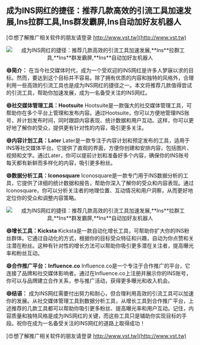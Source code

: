 ## **成为INS网红的捷径：推荐几款高效的引流工具加速发展,**Ins**拉群工具,**Ins**群发霸屏,**Ins**自动加好友机器人**

[😍想了解推广相关软件的朋友请登录 http://www.vst.tw](http://www.vst.tw)

 <center><img src="https://vst.tw/MP4/tuiguang/png/6.png" alt="成为INS网红的捷径：推荐几款高效的引流工具加速发展,**Ins**拉群工具,**Ins**群发霸屏,**Ins**自动加好友机器人"></center>

**😄简介：**
在当今社交媒体时代，成为一个受欢迎的INS网红是许多人梦寐以求的目标。然而，要达到这个目标并不容易。除了拥有优质的内容和独特的风格外，合理利用一些高效的引流工具也是成为INS网红的捷径之一。本文将推荐几款值得尝试的引流工具，帮助你加速发展，成为一名备受关注的INS网红。

**😄社交媒体管理工具：Hootsuite**
Hootsuite是一款强大的社交媒体管理工具，可帮助你在多个平台上管理和发布内容。通过Hootsuite，你可以方便地管理INS账号，并计划发布时间，同时跟踪内容表现、统计数据和用户互动。这样，你可以更好地了解你的受众，提供更有针对性的内容，吸引更多关注。

**😄内容计划工具：Later**
Later是一款专注于内容计划和预定发布的工具，适用于INS等社交媒体平台。它提供了直观的界面，方便你创建和安排内容，包括图片、视频和文字。通过Later，你可以提前计划和准备好多个内容，确保你的INS账号每天都有新鲜而多样化的内容，吸引更多粉丝。

**😄数据分析工具：Iconosquare**
Iconosquare是一款专门用于INS数据分析的工具，它提供了详细的统计数据和报告，帮助你深入了解你的受众和内容表现。通过Iconosquare，你可以分析关注者的地理位置、互动情况和用户洞察，从而更好地定位你的受众和调整内容策略。

 <center><img src="https://vst.tw/MP4/tuiguang/png/5.png" alt="成为INS网红的捷径：推荐几款高效的引流工具加速发展,**Ins**拉群工具,**Ins**群发霸屏,**Ins**自动加好友机器人"></center>

**😄增长工具：Kicksta**
Kicksta是一款自动化增长工具，可帮助你扩大你的INS粉丝群体。它通过自动化的方式，根据你的目标受众特征和兴趣，自动为你点赞和关注潜在粉丝。这种有针对性的增长方法可以帮助你吸引更多潜在关注者，提高曝光率和粉丝互动。

**😄合作推广平台：Influence.co**
Influence.co是一个专注于合作推广的平台，它连接了品牌和社交媒体影响者。通过在Influence.co上注册并展示你的INS账号，你可以与品牌建立合作关系，参与推广活动，获得更多曝光和收入机会。

**😄结语：**
成为INS网红需要付出努力和耐心，但合理利用高效的引流工具可以加速你的发展。从社交媒体管理工具到数据分析工具，从增长工具到合作推广平台，上述推荐的几款工具都可以帮助你吸引更多粉丝、提高曝光率和用户互动。记住，内容质量和独特风格是成为INS网红的关键，而这些工具只是辅助你实现目标的手段。祝你在成为一名备受关注的INS网红的道路上取得成功！

[😍想了解推广相关软件的朋友请登录 http://www.vst.tw](http://www.vst.tw)



